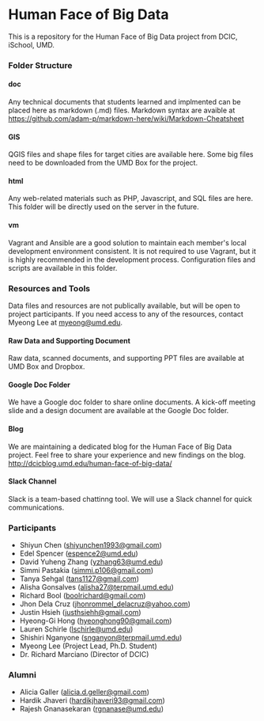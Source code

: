 Human Face of Big Data
=======
This is a repository for the Human Face of Big Data project from DCIC, iSchool, UMD.


### Folder Structure

#### doc
Any technical documents that students learned and implmented can be placed here as markdown (.md) files. Markdown syntax are avaible at https://github.com/adam-p/markdown-here/wiki/Markdown-Cheatsheet

#### GIS
QGIS files and shape files for target cities are available here. Some big files need to be downloaded from the UMD Box for the project. 

#### html
Any web-related materials such as PHP, Javascript, and SQL files are here. This folder will be directly used on the server in the future.

#### vm
Vagrant and Ansible are a good solution to maintain each member's local development environment consistent. It is not required to use Vagrant, but it is highly recommended in the development process. Configuration files and scripts are available in this folder.


### Resources and Tools
Data files and resources are not publically available, but will be open to project participants. If you need access to any of the resources, contact Myeong Lee at myeong@umd.edu.

#### Raw Data and Supporting Document
Raw data, scanned documents, and supporting PPT files are available at UMD Box and Dropbox. 

#### Google Doc Folder
We have a Google doc folder to share online documents. A kick-off meeting slide and a design document are available at the Google Doc folder.

#### Blog
We are maintaining a dedicated blog for the Human Face of Big Data project. Feel free to share your experience and new findings on the blog.
http://dcicblog.umd.edu/human-face-of-big-data/

#### Slack Channel
Slack is a team-based chattinng tool. We will use a Slack channel for quick communications. 


### Participants
- Shiyun Chen (shiyunchen1993@gmail.com)
- Edel Spencer (espence2@umd.edu)
- David Yuheng Zhang (yzhang63@umd.edu)
- Simmi Pastakia (simmi.p106@gmail.com) 
- Tanya Sehgal (tans1127@gmail.com) 
- Alisha Gonsalves (alisha27@terpmail.umd.edu) 
- Richard Bool (boolrichard@gmail.com) 
- Jhon Dela Cruz (jhonrommel_delacruz@yahoo.com)
- Justin Hsieh (justhsiehh@gmail.com)
- Hyeong-Gi Hong (hyeonghong90@gmail.com)
- Lauren Schirle (lschirle@umd.edu) 
- Shishiri Nganyone (snganyon@terpmail.umd.edu)
- Myeong Lee (Project Lead, Ph.D. Student)
- Dr. Richard Marciano (Director of DCIC)


### Alumni
- Alicia Galler (alicia.d.geller@gmail.com)
- Hardik Jhaveri (hardikjhaveri93@gmail.com)
- Rajesh Gnanasekaran (rgnanase@umd.edu) 